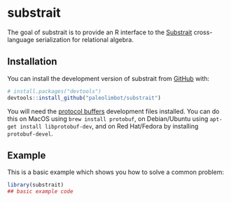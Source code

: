 
<!-- README.md is generated from README.Rmd. Please edit that file -->

# substrait

<!-- badges: start -->
<!-- badges: end -->

The goal of substrait is to provide an R interface to the
[Substrait](https://substrait.io) cross-language serialization for
relational algebra.

## Installation

You can install the development version of substrait from
[GitHub](https://github.com/) with:

``` r
# install.packages("devtools")
devtools::install_github("paleolimbot/substrait")
```

You will need the [protocol
buffers](https://developers.google.com/protocol-buffers) development
files installed. You can do this on MacOS using `brew install protobuf`,
on Debian/Ubuntu using `apt-get install libprotobuf-dev`, and on Red
Hat/Fedora by installing `protobuf-devel`.

## Example

This is a basic example which shows you how to solve a common problem:

``` r
library(substrait)
## basic example code
```
